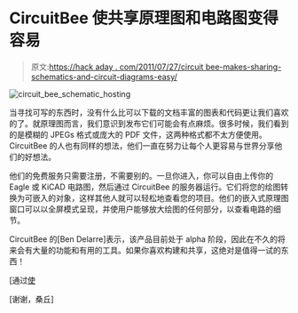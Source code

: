 # CircuitBee 使共享原理图和电路图变得容易

> 原文:[https://hack aday . com/2011/07/27/circuit bee-makes-sharing-schematics-and-circuit-diagrams-easy/](https://hackaday.com/2011/07/27/circuitbee-makes-sharing-schematics-and-circuit-diagrams-easy/)

![circuit_bee_schematic_hosting](../Images/b7dfb72ec09714b09c07bb20548e4465.png "circuit_bee_schematic_hosting")

当寻找可写的东西时，没有什么比可以下载的文档丰富的图表和代码更让我们喜欢的了。就原理图而言，我们意识到发布它们可能会有点麻烦。很多时候，我们看到的是模糊的 JPEGs 格式或庞大的 PDF 文件，这两种格式都不太方便使用。CircuitBee 的人也有同样的想法，他们一直在努力让每个人更容易与世界分享他们的好想法。

他们的免费服务只需要注册，不需要别的。一旦你进入，你可以自由上传你的 Eagle 或 KiCAD 电路图，然后通过 CircuitBee 的服务器运行。它们将您的绘图转换为可嵌入的对象，这样其他人就可以轻松地查看您的项目。他们的嵌入式原理图窗口可以以全屏模式呈现，并使用户能够放大绘图的任何部分，以查看电路的细节。

CircuitBee 的[Ben Delarre]表示，该产品目前处于 alpha 阶段，因此在不久的将来会有大量的功能和有用的工具。如果你喜欢构建和共享，这绝对是值得一试的东西！

[通过[使](http://blog.makezine.com/archive/2011/07/circuitbee-sharing-electronic-schematics-on-your-blog.html)

[谢谢，桑丘]